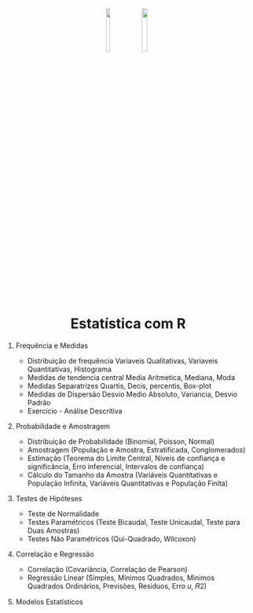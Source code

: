 <h1 align="center">
    
<p align="center">
<img src= "https://upload.wikimedia.org/wikipedia/commons/1/1b/R_logo.svg" width="12%" height="15%"/>
<img src="https://upload.wikimedia.org/wikipedia/commons/5/53/Estat%C3%ADstica_%C3%ADcone.svg" width="15%" height="15%"/>

<h1 align="center"><b>Estatística com R </b></h1>

<p align="center"> 


1. Frequência e Medidas
    * Distribuição de frequência Variaveis Qualitativas, Variaveis Quantitativas, Histograma
    * Medidas de tendencia central Media Aritmetica, Mediana, Moda
    * Medidas Separatrizes Quartis, Decis, percentis, Box-plot
    * Medidas de Dispersão Desvio Medio Absoluto, Variancia, Desvio Padrão
    - Exercício - Análise Descritiva
      
2.  Probabilidade e Amostragem
    * Distribuição de Probabilidade (Binomial, Poisson, Normal)
    * Amostragem (População e Amostra, Estratificada, Conglomerados)
    * Estimação (Teorema do Limite Central, Niveis de confiança e significância, Erro inferencial, Intervalos de confiança)
    * Cálculo do Tamanho da Amostra (Variáveis Quantitativas e População Infinita, Variáveis Quantitativas e População Finita)
      
3. Testes de Hipóteses
    * Teste de Normalidade
    * Testes Paramétricos (Teste Bicaudal, Teste Unicaudal, Teste para Duas Amostras)
    * Testes Não Paramétricos (Qui-Quadrado, Wilcoxon)
      
4. Correlação e Regressão
    * Correlação (Covariância, Correlação de Pearson)
    * Regressão Linear (Simples, Mínimos Quadrados, Minimos Quadrados Ordinários, Previsões, Residuos, Erro 𝑢, 𝑅2)
 
5. Modelos Estatísticos
